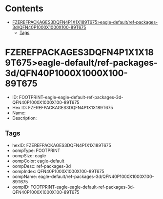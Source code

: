 



Contents
========

* [FZEREFPACKAGES3DQFN4P1X1X189T675>eagle-default/ref-packages-3d/QFN40P1000X1000X100-89T675](#fzerefpackages3dqfn4p1x1x189t675eagle-defaultref-packages-3dqfn40p1000x1000x100-89t675)
	* [Tags](#tags)

# FZEREFPACKAGES3DQFN4P1X1X189T675>eagle-default/ref-packages-3d/QFN40P1000X1000X100-89T675

- ID: FOOTPRINT-eagle-eagle-default-ref-packages-3d-QFN40P1000X1000X100-89T675
- Hex ID: FZEREFPACKAGES3DQFN4P1X1X189T675
- Name: 
- Description: 

## Tags

- hexID: FZEREFPACKAGES3DQFN4P1X1X189T675
- oompType: FOOTPRINT
- oompSize: eagle
- oompColor: eagle-default
- oompDesc: ref-packages-3d
- oompIndex: QFN40P1000X1000X100-89T675
- oompName: eagle-default/ref-packages-3d/QFN40P1000X1000X100-89T675
- oompID: FOOTPRINT-eagle-eagle-default-ref-packages-3d-QFN40P1000X1000X100-89T675
